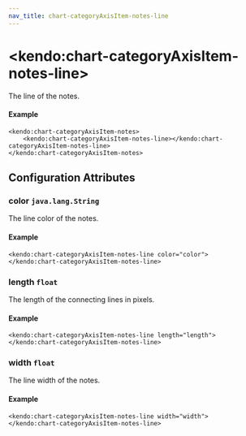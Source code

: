 ```yaml
---
nav_title: chart-categoryAxisItem-notes-line
---
```


# \<kendo:chart-categoryAxisItem-notes-line\>

The line of the notes.

#### Example
    <kendo:chart-categoryAxisItem-notes>
        <kendo:chart-categoryAxisItem-notes-line></kendo:chart-categoryAxisItem-notes-line>
    </kendo:chart-categoryAxisItem-notes>

## Configuration Attributes

### color `java.lang.String`

The line color of the notes.

#### Example
    <kendo:chart-categoryAxisItem-notes-line color="color">
    </kendo:chart-categoryAxisItem-notes-line>

### length `float`

The length of the connecting lines in pixels.

#### Example
    <kendo:chart-categoryAxisItem-notes-line length="length">
    </kendo:chart-categoryAxisItem-notes-line>

### width `float`

The line width of the notes.

#### Example
    <kendo:chart-categoryAxisItem-notes-line width="width">
    </kendo:chart-categoryAxisItem-notes-line>

